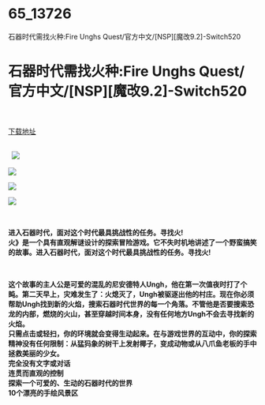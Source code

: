 # 65_13726
石器时代需找火种:Fire Unghs Quest/官方中文/[NSP][魔改9.2]-Switch520
# 石器时代需找火种:Fire Unghs Quest/官方中文/[NSP][魔改9.2]-Switch520
 <br/></br>
[下载地址](https://www.switch520.cc/article/13726 "下载地址")
<br/></br>

<p><strong>&nbsp; <img src="https://www.switch520.cc/muke_img/upload_art_editor_20210513-1_4673e979384475c468100e2a1ff5199d.jpg"> </strong></p>
<p><img src="https://www.switch520.cc/muke_img/upload_art_editor_20210513-1_8c0c1f329139db638ee8be3e0c5226e5.jpg"></p>
<p><img src="https://www.switch520.cc/muke_img/upload_art_editor_20210513-1_9843684884a0857cfc7344c1a8f0f4f8.jpg"></p>
<p><img src="https://www.switch520.cc/muke_img/upload_art_editor_20210513-1_ab93e43e33ec92af64cffd62e1fef17e.jpg"></p>
<p><strong>&nbsp;</strong></p>
<p><strong>进入石器时代，面对这个时代最具挑战性的任务。寻找火!</strong><br>
<strong>火》是一个具有直观解谜设计的探索冒险游戏。它不失时机地讲述了一个野蛮搞笑的故事。进入石器时代，面对这个时代最具挑战性的任务。寻找火!</strong></p>
<p>&nbsp;</p>
<p><strong>这个故事的主人公是可爱的混乱的尼安德特人Ungh，他在第一次值夜时打了个盹。第二天早上，灾难发生了：火熄灭了，Ungh被驱逐出他的村庄。现在你必须帮助Ungh找到新的火焰，搜索石器时代世界的每一个角落。不管他是否要搜索恐龙的内部，燃烧的火山，甚至穿越时间本身，没有任何地方Ungh不会去寻找新的火焰。</strong><br>
<strong>只需点击或轻扫，你的环境就会变得生动起来。在与游戏世界的互动中，你的探索精神没有任何限制：从猛犸象的树干上发射椰子，变成动物或从八爪鱼老板的手中拯救美丽的少女。</strong><br>
<strong>完全没有文字或对话</strong><br>
<strong>连贯而直观的控制</strong><br>
<strong>探索一个可爱的、生动的石器时代的世界</strong><br>
<strong>10个漂亮的手绘风景区</strong></p>
<p>&nbsp;</p>
